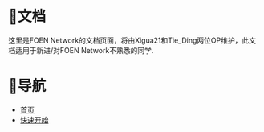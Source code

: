 # 📄文档
这里是FOEN Network的文档页面，将由Xigua21和Tie_Ding两位OP维护，此文档适用于新进/对FOEN Network不熟悉的同学.
# 🔗导航
- [首页](https://foenmc.github.io)
- [快速开始](https://foenmc.github.io/quicklystart)

